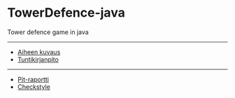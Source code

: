 # TowerDefence-java
Tower defence game in java

----
* [Aiheen kuvaus](dokumentaatio/aiheenKuvausJaRakenne.md)
* [Tuntikirjanpito](dokumentaatio/tuntikirjanpito.md)
----
* [Pit-raportti](https://htmlpreview.github.io/?https://raw.githubusercontent.com/neodyymi/TowerDefence-java/master/dokumentaatio/pit-raportti/201706012305/index.html)
* [Checkstyle](https://htmlpreview.github.io/?https://raw.githubusercontent.com/neodyymi/TowerDefence-java/master/dokumentaatio/checkstyle/checkstyle.html)